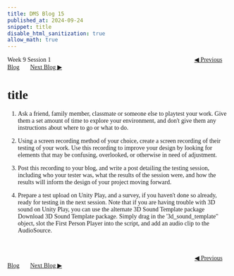 ```yaml
---
title: DMS Blog 15
published_at: 2024-09-24
snippet: title
disable_html_sanitization: true
allow_math: true
---
```

<font face="Times New Roman">
Week 9 Session 1
<a href="https://d20502-d-dms1-blog-38.deno.dev/fourteen-blog-post" class="button" style="margin-left:23em">◀︎ Previous Blog</a>&nbsp;&nbsp;&nbsp;&nbsp;&nbsp;&nbsp;
<a href="https://d20502-d-dms1-blog-38.deno.dev/sixteen-blog-post" class="button">Next Blog ▶︎</a>

# title

1. Ask a friend, family member, classmate or someone else to playtest your work. Give them a set amount of time to explore your environment, and don't give them any instructions about where to go or what to do.  

2. Using a screen recording method of your choice, create a screen recording of their testing of your work. Use this recording to improve your design by looking for elements that may be confusing, overlooked, or otherwise in need of adjustment.

3. Post this recording to your blog, and write a post detailing the testing session, including who your tester was, what the results of the session were, and how the results will inform the design of your project moving forward. 

4. Prepare a test upload on Unity Play, and a survey, if you haven't done so already, ready for testing in the next session. Note that if you are having trouble with 3D sound on Unity Play, you can use the alternate 3D Sound Template package Download 3D Sound Template package. Simply drag in the '3d_sound_template" object, slot the First Person Player into the script, and add an audio clip to the AudioSource.

<br></br>
<a href="https://d20502-d-dms1-blog-38.deno.dev/fourteen-blog-post" class="button" style="margin-left:30.35em">◀︎ Previous Blog</a>&nbsp;&nbsp;&nbsp;&nbsp;&nbsp;&nbsp;
<a href="https://d20502-d-dms1-blog-38.deno.dev/sixteen-blog-post" class="button">Next Blog ▶︎</a>
</font>
